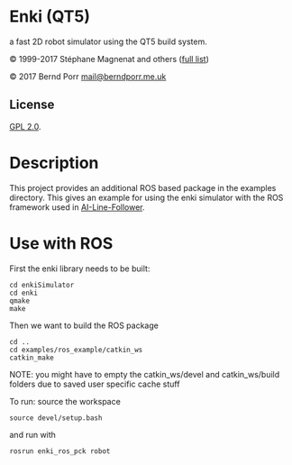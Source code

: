 # Enki (QT5)

a fast 2D robot simulator using the QT5 build system.

© 1999-2017 Stéphane Magnenat and others ([full list](AUTHORS))

© 2017 Bernd Porr <mail@berndporr.me.uk>


## License

[GPL 2.0](LICENSE).

# Description
This project provides an additional ROS based package in the examples directory. This gives an example for using the enki simulator with the ROS framework used in [AI-Line-Follower](https://github.com/a2198699s/AI-Line-Follower).

# Use with ROS

First the enki library needs to be built:
```
cd enkiSimulator
cd enki
qmake
make
```

Then we want to build the ROS package
```
cd ..
cd examples/ros_example/catkin_ws
catkin_make
```
NOTE: you might have to empty the catkin_ws/devel and catkin_ws/build folders due to saved user specific cache stuff

To run:
source the workspace
```
source devel/setup.bash
```
and run with
```
rosrun enki_ros_pck robot
```
